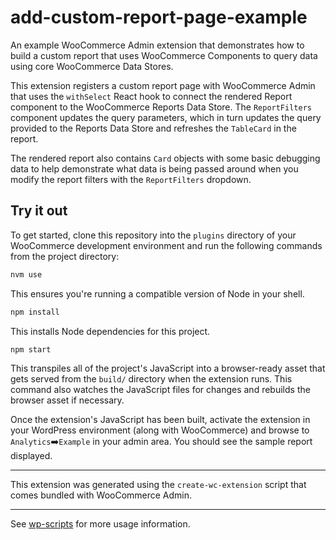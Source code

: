 # add-custom-report-page-example

An example WooCommerce Admin extension that demonstrates how to build a custom report that uses WooCommerce Components to query data using core WooCommerce Data Stores.

This extension registers a custom report page with WooCommerce Admin that uses the `withSelect` React hook to connect the rendered Report component to the WooCommerce Reports Data Store. The `ReportFilters` component updates the query parameters, which in turn updates the query provided to the Reports Data Store and refreshes the `TableCard` in the report.

The rendered report also contains `Card` objects with some basic debugging data to help demonstrate what data is being passed around when you modify the report filters with the `ReportFilters` dropdown.


## Try it out

To get started, clone this repository into the `plugins` directory of your WooCommerce development environment and run the following commands from the project directory:

```bash
nvm use
```
This ensures you're running a compatible version of Node in your shell.

```bash
npm install
```
This installs Node dependencies for this project.

```bash
npm start
```
This transpiles all of the project's JavaScript into a browser-ready asset that gets served from the `build/` directory when the extension runs.  This command also watches the JavaScript files for changes and rebuilds the browser asset if necessary.

Once the extension's JavaScript has been built, activate the extension in your WordPress environment (along with WooCommerce) and browse to `Analytics`:arrow_right:`Example` in your admin area.  You should see the sample report displayed.

---

This extension was generated using the `create-wc-extension` script that comes bundled with WooCommerce Admin.

---

See [wp-scripts](https://github.com/WordPress/gutenberg/tree/master/packages/scripts) for more usage information.

